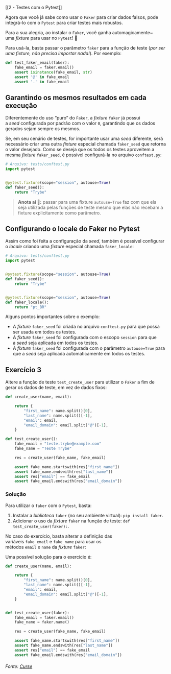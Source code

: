 [[2 - Testes com o Pytest]]

Agora que você já sabe como usar o `Faker` para criar dados falsos, pode integrá-lo com o `Pytest` para criar testes mais robustos.

Para a sua alegria, ao instalar o `Faker`, você ganha automagicamente~ uma _fixture_ para usar no `Pytest`! 🎉

Para usá-la, basta passar o parâmetro `faker` para a função de teste (_por ser uma fixture, não precisa importar nada!_). Por exemplo:

```python
def test_faker_email(faker):
    fake_email = faker.email()
    assert isinstance(fake_email, str)
    assert '@' in fake_email
    assert '.' in fake_email

```

## Garantindo os mesmos resultados em cada execução

Diferentemente do uso “puro” do `Faker`, a _fixture_ `faker` já possui a _seed_ configurada por padrão com o valor `0`, garantindo que os dados gerados sejam sempre os mesmos.

Se, em seu cenário de testes, for importante usar uma _seed_ diferente, será necessário criar uma outra _fixture_ especial chamada `faker_seed` que retorna o valor desejado. Como se deseja que os todos os testes aproveitem a mesma _fixture_ `faker_seed`, é possível configurá-la no arquivo `conftest.py`:

```python
# Arquivo: tests/conftest.py
import pytest


@pytest.fixture(scope="session", autouse=True)
def faker_seed():
    return "Trybe"

```

> **Anota aí 📝:** passar para uma fixture `autouse=True` faz com que ela seja utilizada pelas funções de teste mesmo que elas não recebam a fixture explicitamente como parâmetro.

## Configurando o locale do Faker no Pytest

Assim como foi feita a configuração da _seed_, também é possível configurar o _locale_ criando uma _fixture_ especial chamada `faker_locale`:

```python
# Arquivo: tests/conftest.py
import pytest


@pytest.fixture(scope="session", autouse=True)
def faker_seed():
    return "Trybe"


@pytest.fixture(scope="session", autouse=True)
def faker_locale():
    return "pt_BR"

```

Alguns pontos importantes sobre o exemplo:

- A _fixture_ `faker_seed` foi criada no arquivo `conftest.py` para que possa ser usada em todos os testes.
- A _fixture_ `faker_seed` foi configurada com o escopo `session` para que a _seed_ seja aplicada em todos os testes.
- A _fixture_ `faker_seed` foi configurada com o parâmetro `autouse=True` para que a _seed_ seja aplicada automaticamente em todos os testes.

## Exercício 3

Altere a função de teste `test_create_user` para utilizar o `Faker` a fim de gerar os dados de teste, em vez de dados fixos:



```python
def create_user(name, email):

    return {
        "first_name": name.split()[0],
        "last_name": name.split()[-1],
        "email": email,
        "email_domain": email.split("@")[-1],
    }

def test_create_user():
    fake_email = "teste.trybe@example.com"
    fake_name = "Teste Trybe"

    res = create_user(fake_name, fake_email)

    assert fake_name.startswith(res["first_name"])
    assert fake_name.endswith(res["last_name"])
    assert res["email"] == fake_email
    assert fake_email.endswith(res["email_domain"])

```

### Solução

Para utilizar o `faker` com o `Pytest`, basta:

1. Instalar a _biblioteca_ `faker` (no seu ambiente virtual): `pip install faker`.
2. Adicionar o uso da _fixture_ `faker` na função de teste: `def test_create_user(faker):`.

No caso do exercício, basta alterar a definição das variáveis `fake_email` e `fake_name` para usar os métodos `email` e `name` da _fixture_ `faker`:

Uma possível solução para o exercício é:

```python
def create_user(name, email):

    return {
        "first_name": name.split()[0],
        "last_name": name.split()[-1],
        "email": email,
        "email_domain": email.split("@")[-1],
    }


def test_create_user(faker):
    fake_email = faker.email()
    fake_name = faker.name()

    res = create_user(fake_name, fake_email)

    assert fake_name.startswith(res["first_name"])
    assert fake_name.endswith(res["last_name"])
    assert res["email"] == fake_email
    assert fake_email.endswith(res["email_domain"])

```

###### Fonte: [Curse](https://app.betrybe.com/learn/course/5e938f69-6e32-43b3-9685-c936530fd326/module/3d93d491-e3ed-409f-bdb6-3a5dcd11f8d2/section/18498288-db33-45a4-9189-b7a282d99538/day/7a9abd0d-1642-4b80-80c8-4c0dfa8e0470/lesson/e4cc467f-3433-4f83-9840-7406c616b7a6/solution)
